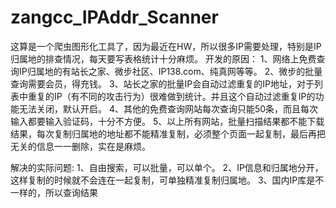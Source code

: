 # zangcc_IPAddr_Scanner
这算是一个爬虫图形化工具了，因为最近在HW，所以很多IP需要处理，特别是IP归属地的排查情况，每天要写表格统计十分麻烦。
开发的原因：
1、网络上免费查询IP归属地的有站长之家、微步社区、IP138.com、纯真网等等。
2、微步的批量查询需要会员，得充钱。
3、站长之家的批量IP会自动过滤重复的IP地址，对于列表中重复的IP（有不同的攻击行为）很难做到统计。并且这个自动过滤重复IP的功能无法关闭，默认开启。
4、其他的免费查询网站每次查询只能50条，而且每次输入都要输入验证码，十分不方便。
5、以上所有网站，批量扫描结果都不能下载结果，每次复制归属地的地址都不能精准复制，必须整个页面一起复制，最后再把无关的信息一一删除，实在是麻烦。

解决的实际问题:
1、自由搜索，可以批量，可以单个。
2、IP信息和归属地分开，这样复制的时候就不会连在一起复制，可单独精准复制归属地。
3、国内IP库是不一样的，所以查询结果
